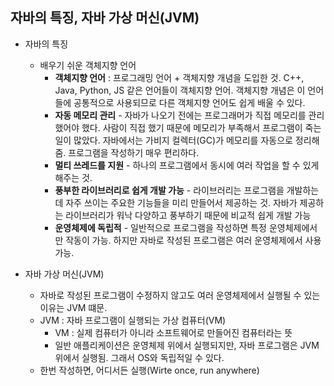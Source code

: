 ## 자바의 특징, 자바 가상 머신(JVM)

- 자바의 특징
    - 배우기 쉬운 객체지향 언어
        - **객체지향 언어** : 프로그래밍 언어 + 객체지향 개념을 도입한 것. C++, Java, Python, JS 같은 언어들이 객체지향 언어. 객체지향 개념은 이 언어들에 공통적으로 사용되므로 다른 객체지향 언어도 쉽게 배울 수 있다.
        - **자동 메모리 관리** - 자바가 나오기 전에는 프로그래머가 직접 메모리를 관리했어야 했다. 사람이 직접 했기 때문에 메모리가 부족해서 프로그램이 죽는일이 많았다. 자바에서는 가비지 컬렉터(GC)가 메모리를 자동으로 정리해줌. 프로그램을 작성하기 매우 편리하다.
        - **멀티 쓰레드를 지원** - 하나의 프로그램에서 동시에 여러 작업을 할 수 있게 해주는 것.
        - **풍부한 라이브러리로 쉽게 개발 가능** - 라이브러리는 프로그램을 개발하는데 자주 쓰이는 주요한 기능들을 미리 만들어서 제공하는 것. 자바가 제공하는 라이브러리가 워낙 다양하고 풍부하기 때문에 비교적 쉽게 개발 가능
        - **운영체제에 독립적** - 일반적으로 프로그램을 작성하면 특정 운영체제에서만 작동이 가능. 하지만 자바로 작성된 프로그램은 여러 운영체제에서 사용 가능.

- 자바 가상 머신(JVM)
    - 자바로 작성된 프로그램이 수정하지 않고도 여러 운영체제에서 실행될 수 있는 이유는 JVM 떄문.
    - JVM : 자바 프로그램이 실행되는 가상 컴퓨터(VM)
        - VM : 실제 컴퓨터가 아니라 소프트웨어로 만들어진 컴퓨터라는 뜻
        - 일반 애플리케이션은 운영체제 위에서 실행되지만, 자바 프로그램은 JVM 위에서 실행됨. 그래서 OS와 독립적일 수 있다.
    - 한번 작성하면, 어디서든 실행(Wirte once, run anywhere)